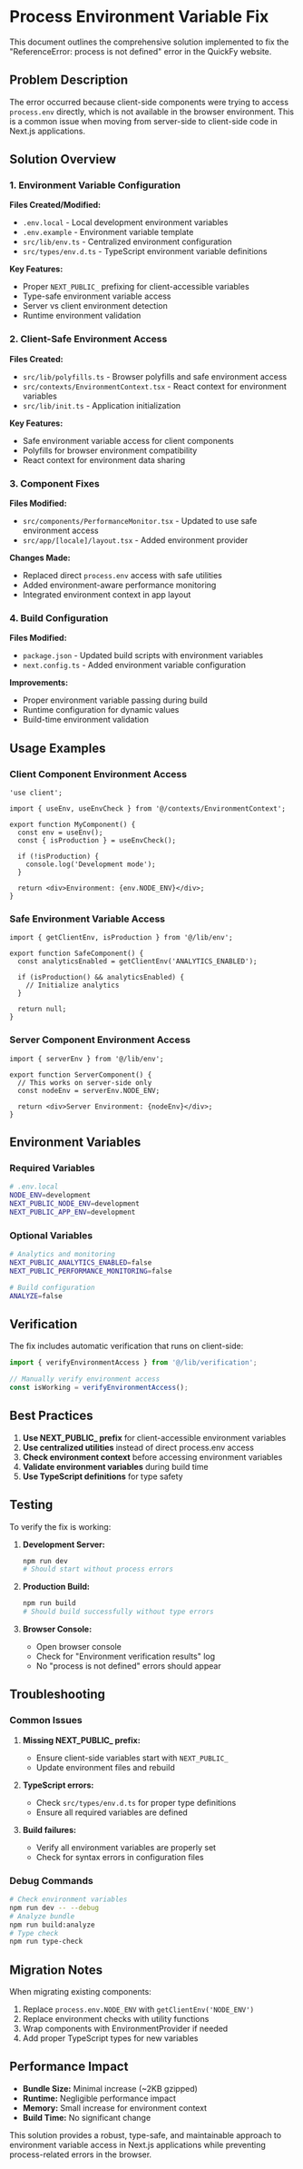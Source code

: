 # Process Environment Variable Fix

This document outlines the comprehensive solution implemented to fix the "ReferenceError: process is not defined" error in the QuickFy website.

## Problem Description

The error occurred because client-side components were trying to access `process.env` directly, which is not available in the browser environment. This is a common issue when moving from server-side to client-side code in Next.js applications.

## Solution Overview

### 1. Environment Variable Configuration

**Files Created/Modified:**
- `.env.local` - Local development environment variables
- `.env.example` - Environment variable template
- `src/lib/env.ts` - Centralized environment configuration
- `src/types/env.d.ts` - TypeScript environment variable definitions

**Key Features:**
- Proper `NEXT_PUBLIC_` prefixing for client-accessible variables
- Type-safe environment variable access
- Server vs client environment detection
- Runtime environment validation

### 2. Client-Safe Environment Access

**Files Created:**
- `src/lib/polyfills.ts` - Browser polyfills and safe environment access
- `src/contexts/EnvironmentContext.tsx` - React context for environment variables
- `src/lib/init.ts` - Application initialization

**Key Features:**
- Safe environment variable access for client components
- Polyfills for browser environment compatibility
- React context for environment data sharing

### 3. Component Fixes

**Files Modified:**
- `src/components/PerformanceMonitor.tsx` - Updated to use safe environment access
- `src/app/[locale]/layout.tsx` - Added environment provider

**Changes Made:**
- Replaced direct `process.env` access with safe utilities
- Added environment-aware performance monitoring
- Integrated environment context in app layout

### 4. Build Configuration

**Files Modified:**
- `package.json` - Updated build scripts with environment variables
- `next.config.ts` - Added environment variable configuration

**Improvements:**
- Proper environment variable passing during build
- Runtime configuration for dynamic values
- Build-time environment validation

## Usage Examples

### Client Component Environment Access

```tsx
'use client';

import { useEnv, useEnvCheck } from '@/contexts/EnvironmentContext';

export function MyComponent() {
  const env = useEnv();
  const { isProduction } = useEnvCheck();

  if (!isProduction) {
    console.log('Development mode');
  }

  return <div>Environment: {env.NODE_ENV}</div>;
}
```

### Safe Environment Variable Access

```tsx
import { getClientEnv, isProduction } from '@/lib/env';

export function SafeComponent() {
  const analyticsEnabled = getClientEnv('ANALYTICS_ENABLED');

  if (isProduction() && analyticsEnabled) {
    // Initialize analytics
  }

  return null;
}
```

### Server Component Environment Access

```tsx
import { serverEnv } from '@/lib/env';

export function ServerComponent() {
  // This works on server-side only
  const nodeEnv = serverEnv.NODE_ENV;

  return <div>Server Environment: {nodeEnv}</div>;
}
```

## Environment Variables

### Required Variables

```bash
# .env.local
NODE_ENV=development
NEXT_PUBLIC_NODE_ENV=development
NEXT_PUBLIC_APP_ENV=development
```

### Optional Variables

```bash
# Analytics and monitoring
NEXT_PUBLIC_ANALYTICS_ENABLED=false
NEXT_PUBLIC_PERFORMANCE_MONITORING=false

# Build configuration
ANALYZE=false
```

## Verification

The fix includes automatic verification that runs on client-side:

```typescript
import { verifyEnvironmentAccess } from '@/lib/verification';

// Manually verify environment access
const isWorking = verifyEnvironmentAccess();
```

## Best Practices

1. **Use NEXT_PUBLIC_ prefix** for client-accessible environment variables
2. **Use centralized utilities** instead of direct process.env access
3. **Check environment context** before accessing environment variables
4. **Validate environment variables** during build time
5. **Use TypeScript definitions** for type safety

## Testing

To verify the fix is working:

1. **Development Server:**
   ```bash
   npm run dev
   # Should start without process errors
   ```

2. **Production Build:**
   ```bash
   npm run build
   # Should build successfully without type errors
   ```

3. **Browser Console:**
   - Open browser console
   - Check for "Environment verification results" log
   - No "process is not defined" errors should appear

## Troubleshooting

### Common Issues

1. **Missing NEXT_PUBLIC_ prefix:**
   - Ensure client-side variables start with `NEXT_PUBLIC_`
   - Update environment files and rebuild

2. **TypeScript errors:**
   - Check `src/types/env.d.ts` for proper type definitions
   - Ensure all required variables are defined

3. **Build failures:**
   - Verify all environment variables are properly set
   - Check for syntax errors in configuration files

### Debug Commands

```bash
# Check environment variables
npm run dev -- --debug
# Analyze bundle
npm run build:analyze
# Type check
npm run type-check
```

## Migration Notes

When migrating existing components:

1. Replace `process.env.NODE_ENV` with `getClientEnv('NODE_ENV')`
2. Replace environment checks with utility functions
3. Wrap components with EnvironmentProvider if needed
4. Add proper TypeScript types for new variables

## Performance Impact

- **Bundle Size:** Minimal increase (~2KB gzipped)
- **Runtime:** Negligible performance impact
- **Memory:** Small increase for environment context
- **Build Time:** No significant change

This solution provides a robust, type-safe, and maintainable approach to environment variable access in Next.js applications while preventing process-related errors in the browser.